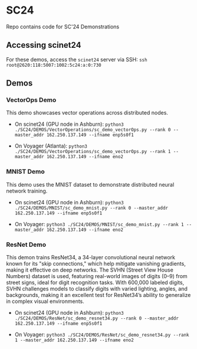 # SC24
Repo contains code for SC'24 Demonstrations


## Accessing scinet24
For these demos, access the `scinet24` server via SSH:
``` ssh root@2620:118:5007:1002:5c24:a:0:730 ```

## Demos

### VectorOps Demo
This demo showcases vector operations across distributed nodes.

- On scinet24 (GPU node in Ashburn):
``` python3 ./SC24/DEMOS/VectorOperations/sc_demo_vectorOps.py --rank 0 --master_addr 162.250.137.149 --ifname enp5s0f1 ```

- On Voyager (Atlanta):
``` python3 ./SC24/DEMOS/VectorOperations/sc_demo_vectorOps.py --rank 1 --master_addr 162.250.137.149 --ifname eno2 ```

### MNIST Demo
This demo uses the MNIST dataset to demonstrate distributed neural network training.

- On scinet24 (GPU node in Ashburn):
``` python3 ./SC24/DEMOS/MNIST/sc_demo_mnist.py --rank 0 --master_addr 162.250.137.149 --ifname enp5s0f1 ```

- On Voyager:
``` python3 ./SC24/DEMOS/MNIST/sc_demo_mnist.py --rank 1 --master_addr 162.250.137.149 --ifname eno2 ```

### ResNet Demo

This demon trains ResNet34, a 34-layer convolutional neural network known for its "skip connections," which help mitigate vanishing gradients, making it effective on deep networks. The SVHN (Street View House Numbers) dataset is used, featuring real-world images of digits (0–9) from street signs, ideal for digit recognition tasks. With 600,000 labeled digits, SVHN challenges models to classify digits with varied lighting, angles, and backgrounds, making it an excellent test for ResNet34’s ability to generalize in complex visual environments.

- On scinet24 (GPU node in Ashburn):
``` python3 ./SC24/DEMOS/ResNet/sc_demo_resnet34.py --rank 0 --master_addr 162.250.137.149 --ifname enp5s0f1 ```


- On Voyager:
``` python3 ./SC24/DEMOS/ResNet/sc_demo_resnet34.py --rank 1 --master_addr 162.250.137.149 --ifname eno2 ```





